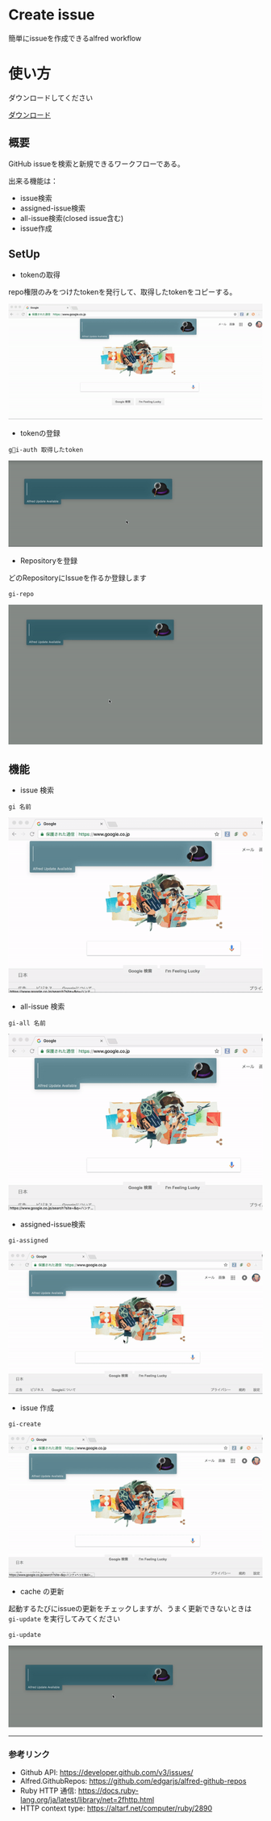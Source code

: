 # Create issue

簡単にissueを作成できるalfred workflow

# 使い方

ダウンロードしてください

<a href="./Create issue.alfredworkflow?raw=true">ダウンロード</a>

## 概要

GitHub issueを検索と新規できるワークフローである。

出来る機能は：

- issue検索
- assigned-issue検索
- all-issue検索(closed issue含む)
- issue作成

## SetUp
- tokenの取得

repo権限のみをつけたtokenを発行して、取得したtokenをコピーする。

![open github page](images/gi-token.gif)

- tokenの登録

```
gi-auth 取得したtoken
```

![register your auth token](images/gi-auth.gif)

- Repositoryを登録

どのRepositoryにIssueを作るか登録します
```
gi-repo
```

![select your repo](images/gi-repo.gif)

## 機能

- issue 検索
```
gi 名前
```
![search issue](images/gi-issue.gif)

- all-issue 検索
```
gi-all 名前
```

![search issue](images/gi-all.gif)

- assigned-issue検索

```
gi-assigned 
```

![create issue](images/gi-assigned.gif)

- issue 作成

```
gi-create 
```


![issue page](images/gi-create.gif)

- cache の更新

起動するたびにissueの更新をチェックしますが、うまく更新できないときは `gi-update` を実行してみてください

```
gi-update
```

![update cache](images/gi-update.gif)

***
### 参考リンク
- Github API: https://developer.github.com/v3/issues/
- Alfred.GithubRepos: https://github.com/edgarjs/alfred-github-repos
- Ruby HTTP 通信: https://docs.ruby-lang.org/ja/latest/library/net=2fhttp.html
- HTTP context type: https://altarf.net/computer/ruby/2890
